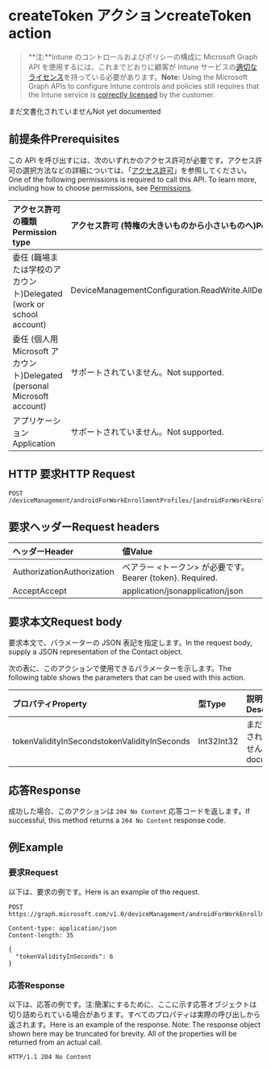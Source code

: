 # <a name="createtoken-action"></a><span data-ttu-id="2ddf2-101">createToken アクション</span><span class="sxs-lookup"><span data-stu-id="2ddf2-101">createToken action</span></span>

> <span data-ttu-id="2ddf2-102">**注:**Intune のコントロールおよびポリシーの構成に Microsoft Graph API を使用するには、これまでどおりに顧客が Intune サービスの[適切なライセンス](https://go.microsoft.com/fwlink/?linkid=839381)を持っている必要があります。</span><span class="sxs-lookup"><span data-stu-id="2ddf2-102">**Note:** Using the Microsoft Graph APIs to configure Intune controls and policies still requires that the Intune service is [correctly licensed](https://go.microsoft.com/fwlink/?linkid=839381) by the customer.</span></span>

<span data-ttu-id="2ddf2-103">まだ文書化されていません</span><span class="sxs-lookup"><span data-stu-id="2ddf2-103">Not yet documented</span></span>
## <a name="prerequisites"></a><span data-ttu-id="2ddf2-104">前提条件</span><span class="sxs-lookup"><span data-stu-id="2ddf2-104">Prerequisites</span></span>
<span data-ttu-id="2ddf2-p101">この API を呼び出すには、次のいずれかのアクセス許可が必要です。アクセス許可の選択方法などの詳細については、「[アクセス許可](../../../concepts/permissions_reference.md)」を参照してください。</span><span class="sxs-lookup"><span data-stu-id="2ddf2-p101">One of the following permissions is required to call this API. To learn more, including how to choose permissions, see [Permissions](../../../concepts/permissions_reference.md).</span></span>

|<span data-ttu-id="2ddf2-107">アクセス許可の種類</span><span class="sxs-lookup"><span data-stu-id="2ddf2-107">Permission type</span></span>|<span data-ttu-id="2ddf2-108">アクセス許可 (特権の大きいものから小さいものへ)</span><span class="sxs-lookup"><span data-stu-id="2ddf2-108">Permissions (from least to most privileged)</span></span>|
|:---|:---|
|<span data-ttu-id="2ddf2-109">委任 (職場または学校のアカウント)</span><span class="sxs-lookup"><span data-stu-id="2ddf2-109">Delegated (work or school account)</span></span>|<span data-ttu-id="2ddf2-110">DeviceManagementConfiguration.ReadWrite.All</span><span class="sxs-lookup"><span data-stu-id="2ddf2-110">DeviceManagementConfiguration.ReadWrite.All</span></span>|
|<span data-ttu-id="2ddf2-111">委任 (個人用 Microsoft アカウント)</span><span class="sxs-lookup"><span data-stu-id="2ddf2-111">Delegated (personal Microsoft account)</span></span>|<span data-ttu-id="2ddf2-112">サポートされていません。</span><span class="sxs-lookup"><span data-stu-id="2ddf2-112">Not supported.</span></span>|
|<span data-ttu-id="2ddf2-113">アプリケーション</span><span class="sxs-lookup"><span data-stu-id="2ddf2-113">Application</span></span>|<span data-ttu-id="2ddf2-114">サポートされていません。</span><span class="sxs-lookup"><span data-stu-id="2ddf2-114">Not supported.</span></span>|

## <a name="http-request"></a><span data-ttu-id="2ddf2-115">HTTP 要求</span><span class="sxs-lookup"><span data-stu-id="2ddf2-115">HTTP Request</span></span>
<!-- {
  "blockType": "ignored"
}
-->
``` http
POST /deviceManagement/androidForWorkEnrollmentProfiles/{androidForWorkEnrollmentProfileId}/createToken
```

## <a name="request-headers"></a><span data-ttu-id="2ddf2-116">要求ヘッダー</span><span class="sxs-lookup"><span data-stu-id="2ddf2-116">Request headers</span></span>
|<span data-ttu-id="2ddf2-117">ヘッダー</span><span class="sxs-lookup"><span data-stu-id="2ddf2-117">Header</span></span>|<span data-ttu-id="2ddf2-118">値</span><span class="sxs-lookup"><span data-stu-id="2ddf2-118">Value</span></span>|
|:---|:---|
|<span data-ttu-id="2ddf2-119">Authorization</span><span class="sxs-lookup"><span data-stu-id="2ddf2-119">Authorization</span></span>|<span data-ttu-id="2ddf2-120">ベアラー &lt;トークン&gt; が必要です。</span><span class="sxs-lookup"><span data-stu-id="2ddf2-120">Bearer {token}. Required.</span></span>|
|<span data-ttu-id="2ddf2-121">Accept</span><span class="sxs-lookup"><span data-stu-id="2ddf2-121">Accept</span></span>|<span data-ttu-id="2ddf2-122">application/json</span><span class="sxs-lookup"><span data-stu-id="2ddf2-122">application/json</span></span>|

## <a name="request-body"></a><span data-ttu-id="2ddf2-123">要求本文</span><span class="sxs-lookup"><span data-stu-id="2ddf2-123">Request body</span></span>
<span data-ttu-id="2ddf2-124">要求本文で、パラメーターの JSON 表記を指定します。</span><span class="sxs-lookup"><span data-stu-id="2ddf2-124">In the request body, supply a JSON representation of the Contact object.</span></span>

<span data-ttu-id="2ddf2-125">次の表に、このアクションで使用できるパラメーターを示します。</span><span class="sxs-lookup"><span data-stu-id="2ddf2-125">The following table shows the parameters that can be used with this action.</span></span>

|<span data-ttu-id="2ddf2-126">プロパティ</span><span class="sxs-lookup"><span data-stu-id="2ddf2-126">Property</span></span>|<span data-ttu-id="2ddf2-127">型</span><span class="sxs-lookup"><span data-stu-id="2ddf2-127">Type</span></span>|<span data-ttu-id="2ddf2-128">説明</span><span class="sxs-lookup"><span data-stu-id="2ddf2-128">Description</span></span>|
|:---|:---|:---|
|<span data-ttu-id="2ddf2-129">tokenValidityInSeconds</span><span class="sxs-lookup"><span data-stu-id="2ddf2-129">tokenValidityInSeconds</span></span>|<span data-ttu-id="2ddf2-130">Int32</span><span class="sxs-lookup"><span data-stu-id="2ddf2-130">Int32</span></span>|<span data-ttu-id="2ddf2-131">まだ文書化されていません</span><span class="sxs-lookup"><span data-stu-id="2ddf2-131">Not yet documented</span></span>|



## <a name="response"></a><span data-ttu-id="2ddf2-132">応答</span><span class="sxs-lookup"><span data-stu-id="2ddf2-132">Response</span></span>
<span data-ttu-id="2ddf2-133">成功した場合、このアクションは `204 No Content` 応答コードを返します。</span><span class="sxs-lookup"><span data-stu-id="2ddf2-133">If successful, this method returns a `204 No Content` response code.</span></span>

## <a name="example"></a><span data-ttu-id="2ddf2-134">例</span><span class="sxs-lookup"><span data-stu-id="2ddf2-134">Example</span></span>
### <a name="request"></a><span data-ttu-id="2ddf2-135">要求</span><span class="sxs-lookup"><span data-stu-id="2ddf2-135">Request</span></span>
<span data-ttu-id="2ddf2-136">以下は、要求の例です。</span><span class="sxs-lookup"><span data-stu-id="2ddf2-136">Here is an example of the request.</span></span>
``` http
POST https://graph.microsoft.com/v1.0/deviceManagement/androidForWorkEnrollmentProfiles/{androidForWorkEnrollmentProfileId}/createToken

Content-type: application/json
Content-length: 35

{
  "tokenValidityInSeconds": 6
}
```

### <a name="response"></a><span data-ttu-id="2ddf2-137">応答</span><span class="sxs-lookup"><span data-stu-id="2ddf2-137">Response</span></span>
<span data-ttu-id="2ddf2-p102">以下は、応答の例です。注:簡潔にするために、ここに示す応答オブジェクトは切り詰められている場合があります。すべてのプロパティは実際の呼び出しから返されます。</span><span class="sxs-lookup"><span data-stu-id="2ddf2-p102">Here is an example of the response. Note: The response object shown here may be truncated for brevity. All of the properties will be returned from an actual call.</span></span>
``` http
HTTP/1.1 204 No Content
```



